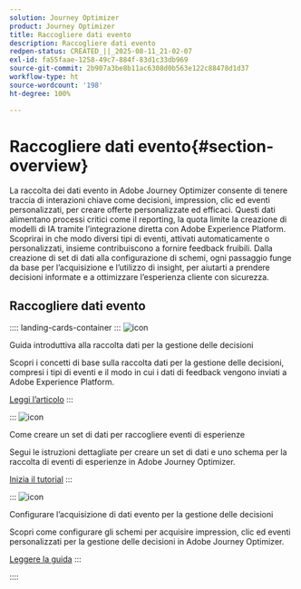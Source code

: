 ```yaml
---
solution: Journey Optimizer
product: Journey Optimizer
title: Raccogliere dati evento
description: Raccogliere dati evento
redpen-status: CREATED_||_2025-08-11_21-02-07
exl-id: fa55faae-1258-49c7-884f-83d1c33db969
source-git-commit: 2b907a3be8b11ac6308d0b563e122c88478d1d37
workflow-type: ht
source-wordcount: '198'
ht-degree: 100%

---
```


# Raccogliere dati evento{#section-overview}

La raccolta dei dati evento in Adobe Journey Optimizer consente di tenere traccia di interazioni chiave come decisioni, impression, clic ed eventi personalizzati, per creare offerte personalizzate ed efficaci. Questi dati alimentano processi critici come il reporting, la quota limite la creazione di modelli di IA tramite l’integrazione diretta con Adobe Experience Platform. Scoprirai in che modo diversi tipi di eventi, attivati automaticamente o personalizzati, insieme contribuiscono a fornire feedback fruibili. Dalla creazione di set di dati alla configurazione di schemi, ogni passaggio funge da base per l’acquisizione e l’utilizzo di insight, per aiutarti a prendere decisioni informate e a ottimizzare l’esperienza cliente con sicurezza.

## Raccogliere dati evento

:::: landing-cards-container
:::
![icon](https://cdn.experienceleague.adobe.com/icons/book.svg)

Guida introduttiva alla raccolta dati per la gestione delle decisioni

Scopri i concetti di base sulla raccolta dati per la gestione delle decisioni, compresi i tipi di eventi e il modo in cui i dati di feedback vengono inviati a Adobe Experience Platform.

[Leggi l’articolo](../using/offers/data-collection/data-collection.md)
:::

:::
![icon](https://cdn.experienceleague.adobe.com/icons/circle-play.svg)

Come creare un set di dati per raccogliere eventi di esperienze

Segui le istruzioni dettagliate per creare un set di dati e uno schema per la raccolta di eventi di esperienze in Adobe Journey Optimizer.

[Inizia il tutorial](../using/offers/data-collection/create-dataset.md)
:::

:::
![icon](https://cdn.experienceleague.adobe.com/icons/gear.svg)

Configurare l’acquisizione di dati evento per la gestione delle decisioni

Scopri come configurare gli schemi per acquisire impression, clic ed eventi personalizzati per la gestione delle decisioni in Adobe Journey Optimizer.

[Leggere la guida](../using/offers/data-collection/schema-requirement.md)
:::

::::
